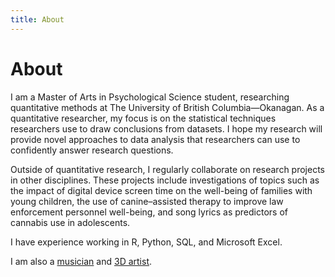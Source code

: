 ```yaml
---
title: About
---
```

# About

I am a Master of Arts in Psychological Science student, researching quantitative methods at The University of British Columbia—Okanagan. As a quantitative researcher, my focus is on the statistical techniques researchers use to draw conclusions from datasets. I hope my research will provide novel approaches to data analysis that researchers can use to confidently answer research questions.

Outside of quantitative research, I regularly collaborate on research projects in other disciplines. These projects include investigations of topics such as the impact of digital device screen time on the well-being of families with young children, the use of canine–assisted therapy to improve law enforcement personnel well-being, and song lyrics as predictors of cannabis use in adolescents.

I have experience working in R, Python, SQL, and Microsoft Excel.

I am also a [musician][1] and [3D artist][2].

[1]: http://thecrystalships.com
[2]: https://zakdraper.artstation.com
